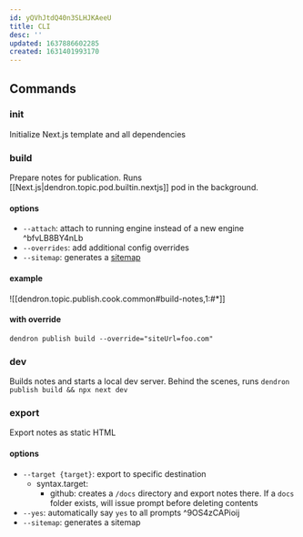```yaml
---
id: yQVhJtdQ40n3SLHJKAeeU
title: CLI
desc: ''
updated: 1637886602285
created: 1631401993170
---
```


## Commands

### init

Initialize Next.js template and all dependencies

### build

Prepare notes for publication. Runs [[Next.js|dendron.topic.pod.builtin.nextjs]] pod in the background. 

#### options
- `--attach`: attach to running engine instead of a new engine ^bfvLB8BY4nLb
- `--overrides`: add additional config overrides 
- `--sitemap`: generates a [sitemap](https://en.wikipedia.org/wiki/Site_map)

#### example

![[dendron.topic.publish.cook.common#build-notes,1:#*]]

#### with override

```
dendron publish build --override="siteUrl=foo.com"
```

### dev

Builds notes and starts a local dev server. Behind the scenes, runs `dendron publish build && npx next dev`

### export

Export notes as static HTML

#### options
- `--target {target}`: export to specific destination
    - syntax.target: 
        - github: creates a `/docs` directory and export notes there. If a `docs` folder exists, will issue prompt before deleting contents
- `--yes`: automatically say `yes` to all prompts ^9OS4zCAPioij
- `--sitemap`: generates a sitemap 
